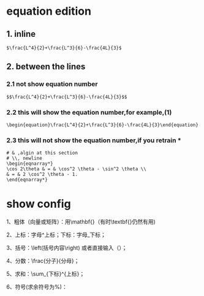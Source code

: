 # equation edition
## 1. inline
    $\frac{L^4}{2}+\frac{L^3}{6}-\frac{4L}{3}$
## 2.  between the lines
###   2.1 not show equation number
    $$\frac{L^4}{2}+\frac{L^3}{6}-\frac{4L}{3}$$
### 2.2  this will show the equation number,for example,(1)
    \begin{equation}\frac{L^4}{2}+\frac{L^3}{6}-\frac{4L}{3}\end{equation}
### 2.3 this will not show the equation number,if you retrain *
    # & ,algin at this section
    # \\, newline
    \begin{eqnarray*}
    \cos 2\theta & = & \cos^2 \theta - \sin^2 \theta \\
    & = & 2 \cos^2 \theta - 1.
    \end{eqnarray*}

# show config
1、粗体（向量或矩阵）：用\mathbf{}（有时\textbf{}仍然有用)

2、上标：字母^上标；下标：字母_下标；

3、括号：\left(括号内容\right) 或者直接输入（）；

4、分数：\frac{分子}{分母}；

5、求和：\sum_{下标}^{上标}；

6、符号(求余符号为\%)：

